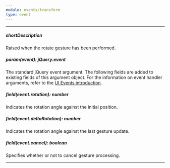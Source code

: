 ```yaml
---
module: events/transform
type: event
---
```

---
##### shortDescription
Raised when the rotate gesture has been performed.

##### param(event): jQuery.event
The standard jQuery event argument. The following fields are added to existing fields of this argument object. For the information on event handler arguments, refer to the <a href="#introduction">UI Events introduction</a>.

##### field(event.rotation): number
Indicates the rotation angle against the initial position.

##### field(event.deltaRotation): number
Indicates the rotation angle against the last gesture update.

##### field(event.cancel): boolean
Specifies whether or not to cancel gesture processing.

---
